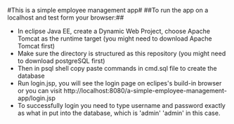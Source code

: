 #This is a simple employee management app#
##To run the app on a localhost and test form your browser:##
- In eclipse Java EE, create a Dynamic Web Project, choose Apache Tomcat as the runtime target (you might need to download Apache Tomcat first)
- Make sure the directory is structured as this repository (you might need to download postgreSQL first)
- Then in psql shell copy paste commands in cmd.sql file to create the database
- Run login.jsp, you will see the login page on eclipes's build-in browser or you can visit http://localhost:8080/a-simple-employee-management-app/login.jsp
- To successfully login you need to type username and password exactly as what in put into the database, which is 'admin' 'admin' in this case.
